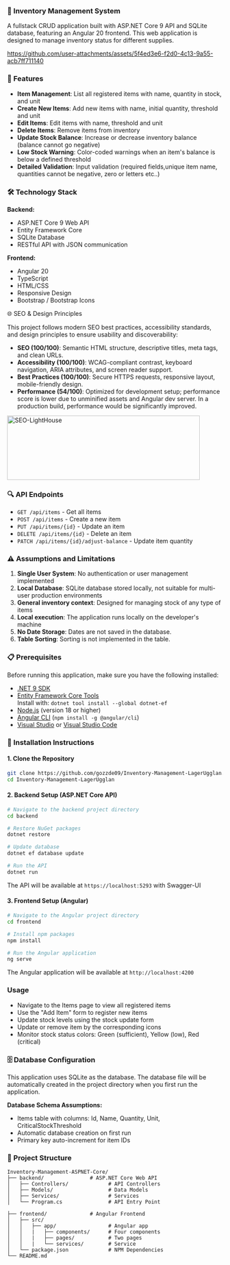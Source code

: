 ### 🏥 Inventory Management System

A fullstack CRUD application built with ASP.NET Core 9 API and SQLite database, featuring an Angular 20 frontend.
This web application is designed to manage inventory status for different supplies.

https://github.com/user-attachments/assets/5f4ed3e6-f2d0-4c13-9a55-acb7ff711140

### 🚀 Features

- **Item Management**: List all registered items with name, quantity in stock, and unit
- **Create New Items**: Add new items with name, initial quantity, threshold and unit
- **Edit Items**: Edit items with name, threshold and unit
- **Delete Items**: Remove items from inventory
- **Update Stock Balance**: Increase or decrease inventory balance (balance cannot go negative)
- **Low Stock Warning**: Color-coded warnings when an item's balance is below a defined threshold
- **Detailed Validation**: Input validation (required fields,unique item name, quantities cannot be negative, zero or letters etc..)

### 🛠️ Technology Stack

**Backend:**

- ASP.NET Core 9 Web API
- Entity Framework Core
- SQLite Database
- RESTful API with JSON communication

**Frontend:**

- Angular 20
- TypeScript
- HTML/CSS
- Responsive Design
- Bootstrap / Bootstrap Icons

🌐 SEO & Design Principles

This project follows modern SEO best practices, accessibility standards, and design principles to ensure usability and discoverability:
- **SEO (100/100)**: Semantic HTML structure, descriptive titles, meta tags, and clean URLs.
- **Accessibility (100/100)**: WCAG-compliant contrast, keyboard navigation, ARIA attributes, and screen reader support.
- **Best Practices (100/100)**: Secure HTTPS requests, responsive layout, mobile-friendly design.
- **Performance (54/100)**: Optimized for development setup; performance score is lower due to unminified assets and Angular dev server. In a production build, performance would be significantly improved.

<img width="450" height="150" alt="SEO-LightHouse" src="https://github.com/user-attachments/assets/601c58be-b11c-475f-99aa-8685b4a54f77" />

### 🔍 API Endpoints

- `GET /api/items` - Get all items
- `POST /api/items` - Create a new item
- `PUT /api/items/{id}` - Update an item
- `DELETE /api/items/{id}` - Delete an item
- `PATCH /api/items/{id}/adjust-balance` - Update item quantity

### ⚠️ Assumptions and Limitations

1. **Single User System**: No authentication or user management implemented
2. **Local Database**: SQLite database stored locally, not suitable for multi-user production environments
3. **General inventory context**: Designed for managing stock of any type of items
4. **Local execution**: The application runs locally on the developer's machine
5. **No Date Storage**: Dates are not saved in the database.
6. **Table Sorting**: Sorting is not implemented in the table.
 

### 📋 Prerequisites

Before running this application, make sure you have the following installed:

- [.NET 9 SDK](https://dotnet.microsoft.com/download/dotnet/9.0)
- [Entity Framework Core Tools](https://learn.microsoft.com/ef/core/cli/dotnet)  
  Install with: `dotnet tool install --global dotnet-ef`
- [Node.js](https://nodejs.org/) (version 18 or higher)
- [Angular CLI](https://angular.io/cli) (`npm install -g @angular/cli`)
- [Visual Studio](https://visualstudio.microsoft.com/) or [Visual Studio Code](https://code.visualstudio.com/)

### 🔧 Installation Instructions

#### 1. Clone the Repository

```bash
git clone https://github.com/gozzde09/Inventory-Management-LagerUgglan.git
cd Inventory-Management-LagerUgglan
```

#### 2. Backend Setup (ASP.NET Core API)

```bash
# Navigate to the backend project directory
cd backend

# Restore NuGet packages
dotnet restore

# Update database
dotnet ef database update

# Run the API
dotnet run
```

The API will be available at `https://localhost:5293` with Swagger-UI

#### 3. Frontend Setup (Angular)

```bash
# Navigate to the Angular project directory
cd frontend

# Install npm packages
npm install

# Run the Angular application
ng serve
```

The Angular application will be available at `http://localhost:4200`

### Usage

- Navigate to the Items page to view all registered items
- Use the "Add Item" form to register new items
- Update stock levels using the stock update form
- Update or remove item by the corresponding icons
- Monitor stock status colors: Green (sufficient), Yellow (low), Red (critical)

### 🗄️ Database Configuration

This application uses SQLite as the database. The database file will be automatically created in the project directory when you first run the application.

**Database Schema Assumptions:**

- Items table with columns: Id, Name, Quantity, Unit, CriticalStockThreshold
- Automatic database creation on first run
- Primary key auto-increment for item IDs

### 📁 Project Structure

```
Inventory-Management-ASPNET-Core/
├── backend/               # ASP.NET Core Web API
│   ├── Controllers/             # API Controllers
│   ├── Models/                  # Data Models
│   ├── Services/                # Services
│   └── Program.cs               # API Entry Point

├── frontend/              # Angular Frontend
│   ├── src/
│   │   ├── app/                 # Angular app
│   │   |   ├── components/      # Four components
│   │   |   ├── pages/           # Two pages
│   │   |   └── services/        # Service
│   └── package.json             # NPM Dependencies
└── README.md
```
